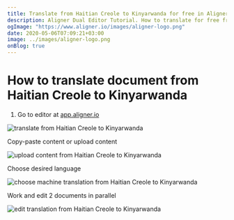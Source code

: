 ```yaml
---
title: Translate from Haitian Creole to Kinyarwanda for free in Aligner Editor
description: Aligner Dual Editor Tutorial. How to translate for free from Haitian Creole to Kinyarwanda. Aligner is multilingual document management platform. 
ogImage: "https://www.aligner.io/images/aligner-logo.png"
date: 2020-05-06T07:09:21+03:00
image: ../images/aligner-logo.png
onBlog: true
---
```


# How to translate document from Haitian Creole to Kinyarwanda

1. Go to editor at [app.aligner.io](https://app.aligner.io "Aligner App web page")

![translate from Haitian Creole to Kinyarwanda](../aligner-blank-editor.png "translate from Haitian Creole to Kinyarwanda")

Copy-paste content or upload content

![upload content from Haitian Creole to Kinyarwanda](../aligner-uploaded-document.png "upload content from Haitian Creole to Kinyarwanda")

Choose desired language

![choose machine translation from Haitian Creole to Kinyarwanda](../aligner-language-dropdown.png "choose machine translation from Haitian Creole to Kinyarwanda")

Work and edit 2 documents in parallel

![edit translation from Haitian Creole to Kinyarwanda](../aligner-double-sitded-editor.png "edit translation from Haitian Creole to Kinyarwanda")

